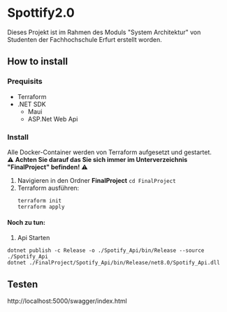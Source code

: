 # Spottify2.0
 Dieses Projekt ist im Rahmen des Moduls "System Architektur" von Studenten der Fachhochschule Erfurt erstellt worden. 

 ## How to install
 ### Prequisits 
 - Terraform
 - .NET SDK
   - Maui
   - ASP.Net Web Api

 ### Install 
 Alle Docker-Container werden von Terraform aufgesetzt und gestartet.  
 ⚠️ **Achten Sie darauf das Sie sich immer im Unterverzeichnis "FinalProject" befinden!** ⚠️
1. Navigieren in den Ordner **FinalProject** 
    ```cd FinalProject```
2. Terraform ausführen: 
    ```
    terraform init 
    terraform apply
    ```

#### Noch zu tun:
1. Api Starten
```
dotnet publish -c Release -o ./Spotify_Api/bin/Release --source ./Spotify_Api
dotnet ./FinalProject/Spotify_Api/bin/Release/net8.0/Spotify_Api.dll
```

## Testen
http://localhost:5000/swagger/index.html

